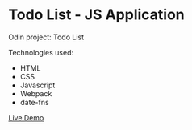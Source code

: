 # Todo List - JS Application

Odin project: Todo List

Technologies used:
 * HTML
 * CSS
 * Javascript
 * Webpack
 * date-fns

<a href="https://catalinbroinas.github.io/todo-list/">Live Demo</a>
